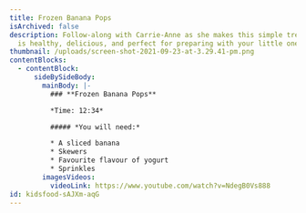 ```yaml
---
title: Frozen Banana Pops
isArchived: false
description: Follow-along with Carrie-Anne as she makes this simple treat that
  is healthy, delicious, and perfect for preparing with your little ones.
thumbnail: /uploads/screen-shot-2021-09-23-at-3.29.41-pm.png
contentBlocks:
  - contentBlock:
      sideBySideBody:
        mainBody: |-
          ### **Frozen Banana Pops**

          *Time: 12:34*

          ##### *You will need:*

          * A sliced banana
          * Skewers 
          * Favourite flavour of yogurt
          * Sprinkles
        imagesVideos:
          videoLink: https://www.youtube.com/watch?v=NdegB0Vs888
id: kidsfood-sAJXm-aqG
---
```

